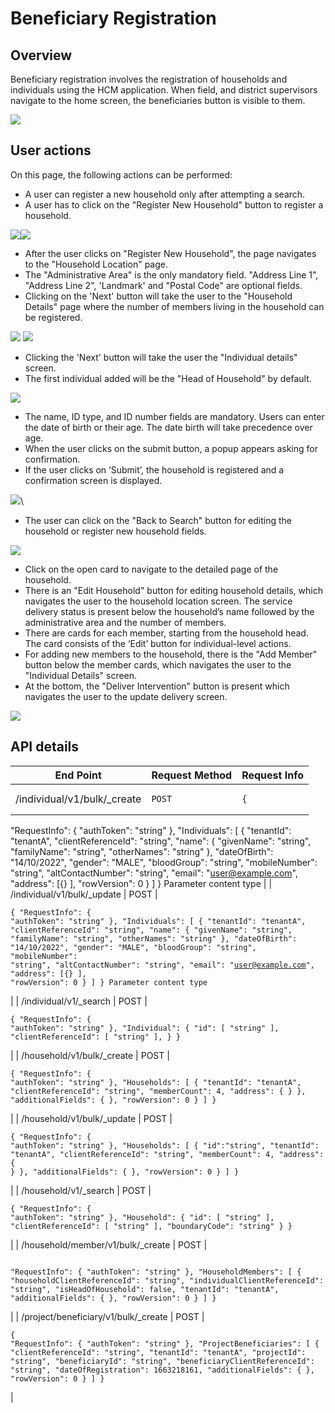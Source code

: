 # Beneficiary Registration

## Overview

Beneficiary registration involves the registration of households and individuals using the HCM application. When field, and district supervisors  navigate to the home screen, the beneficiaries button is visible to them.

![](<../../../.gitbook/assets/image (1).png>)

## User actions

On this page, the following actions can be performed:

* A user can register a new household only after attempting a search.
* A user has to click on the "Register New Household" button to register a household.

![](<../../../.gitbook/assets/image (12).png>)![](<../../../.gitbook/assets/image (23).png>)

* After the user clicks on "Register New Household", the page navigates to the "Household Location" page.&#x20;
* The "Administrative Area" is the only mandatory field. "Address Line 1", "Address Line 2", 'Landmark' and "Postal Code" are optional fields.&#x20;
* Clicking on the 'Next' button will take the user to the "Household Details" page where the number of members living in the household can be registered.

![](<../../../.gitbook/assets/image (25).png>) ![](<../../../.gitbook/assets/image (24).png>)

* Clicking the 'Next' button will take the user the "Individual details" screen.&#x20;
* The first individual added will be the "Head of Household" by default.

![](<../../../.gitbook/assets/image (21).png>)

* The name, ID type, and ID number fields are mandatory. Users can enter the date of birth or their age. The date birth will take precedence over age.&#x20;
* When the user clicks on the submit button, a popup appears asking for confirmation.
* If the user clicks on ‘Submit’, the household is registered and a confirmation screen is displayed.

![](<../../../.gitbook/assets/image (10).png>)\


* The user can click on the "Back to Search" button for editing the household or register new household fields.

![](<../../../.gitbook/assets/image (22).png>)

* Click on the open card to navigate to the detailed page of the household.&#x20;
* There is an "Edit Household" button for editing household details, which navigates the user to the household location screen. The service delivery status is present below the household’s name followed by the administrative area and the number of members.&#x20;
* There are cards for each member, starting from the household head. The card consists of the  ‘Edit’ button for individual-level actions.
* For adding new members to the household, there is the "Add Member" button below the member cards, which navigates the user to the "Individual Details" screen.&#x20;
* At the bottom, the "Deliver Intervention" button is present which navigates the user to the update delivery screen.

![](../../../.gitbook/assets/image.png)

## API details

| End Point                             | Request Method | Request Info                                                                                                                                                                                                                                                                                                                                                                                                                                                                                                                                                                                                                  |
| ------------------------------------- | -------------- | ----------------------------------------------------------------------------------------------------------------------------------------------------------------------------------------------------------------------------------------------------------------------------------------------------------------------------------------------------------------------------------------------------------------------------------------------------------------------------------------------------------------------------------------------------------------------------------------------------------------------------- |
| /individual/v1/bulk/\_create          | `POST`         | <pre class="language-json"><code class="lang-json">{
  "RequestInfo": {
    "authToken": "string"
  },
  "Individuals": [
    {
      "tenantId": "tenantA",
      "clientReferenceId": "string",
      "name": {
        "givenName": "string",
        "familyName": "string",
        "otherNames": "string"
      },
      "dateOfBirth": "14/10/2022",
      "gender": "MALE",
      "bloodGroup": "string",
      "mobileNumber": "string",
      "altContactNumber": "string",
      "email": "user@example.com",
      "address": [{}
      ],
      "rowVersion": 0
    }
  ]
}
Parameter content type
</code></pre> |
| /individual/v1/bulk/\_update          | POST           | <pre class="language-json"><code class="lang-json">{
  "RequestInfo": {
    "authToken": "string"
  },
  "Individuals": [
    {
      "tenantId": "tenantA",
      "clientReferenceId": "string",
      "name": {
        "givenName": "string",
        "familyName": "string",
        "otherNames": "string"
      },
      "dateOfBirth": "14/10/2022",
      "gender": "MALE",
      "bloodGroup": "string",
      "mobileNumber": "string",
      "altContactNumber": "string",
      "email": "user@example.com",
      "address": [{}
      ],
      "rowVersion": 0
    }
  ]
}
Parameter content type
</code></pre> |
| /individual/v1/\_search               | POST           | <pre><code>{
  "RequestInfo": {
    "authToken": "string"
  },
  "Individual": {
    "id": [
      "string"
    ],
    "clientReferenceId": [
      "string"
    ],
  }
}
</code></pre>                                                                                                                                                                                                                                                                                                                                                                                                                                       |
| /household/v1/bulk/\_create           | POST           | <pre><code>{
  "RequestInfo": {
    "authToken": "string"
  },
  "Households": [
    {
      "tenantId": "tenantA",
      "clientReferenceId": "string",
      "memberCount": 4,
      "address": {
        }
      },
      "additionalFields": {
      },
      "rowVersion": 0
    }
  ]
}
</code></pre>                                                                                                                                                                                                                                                                                                                   |
| /household/v1/bulk/\_update           | POST           | <pre><code>{
  "RequestInfo": {
    "authToken": "string"
  },
  "Households": [
    {
      "id":"string",
      "tenantId": "tenantA",
      "clientReferenceId": "string",
      "memberCount": 4,
      "address": {
        }
      },
      "additionalFields": {
      },
      "rowVersion": 0
    }
  ]
}
</code></pre>                                                                                                                                                                                                                                                                                              |
| /household/v1/\_search                | POST           | <pre><code>{
  "RequestInfo": {
    "authToken": "string"
  },
  "Household": {
    "id": [
      "string"
    ],
    "clientReferenceId": [
      "string"
    ],
    "boundaryCode": "string"
  }
}
</code></pre>                                                                                                                                                                                                                                                                                                                                                                                                           |
| /household/member/v1/bulk/\_create    | POST           | <pre><code>
  "RequestInfo": {
    "authToken": "string"
  },
  "HouseholdMembers": [
    {
      "householdClientReferenceId": "string",
      "individualClientReferenceId": "string",
      "isHeadOfHousehold": false,
      "tenantId": "tenantA",
      "additionalFields": {
      },
      "rowVersion": 0
    }
  ]
}
</code></pre>                                                                                                                                                                                                                                                                                  |
| /project/beneficiary/v1/bulk/\_create | POST           | <pre><code>{
  "RequestInfo": {
    "authToken": "string"
  },
  "ProjectBeneficiaries": [
    {
      "clientReferenceId": "string",
      "tenantId": "tenantA",
      "projectId": "string",
      "beneficiaryId": "string",
      "beneficiaryClientReferenceId": "string",
      "dateOfRegistration": 1663218161,
      "additionalFields": {
      },
      "rowVersion": 0
    }
  ]
}
</code></pre>                                                                                                                                                                                                                 |

